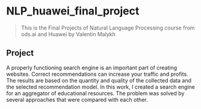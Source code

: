 # NLP_huawei_final_project
> This is the Final Projects of Natural Language Processing course from ods.ai and Huawei by Valentin Malykh

## Project
A properly functioning search engine is an important part of creating websites. Correct recommendations can increase your traffic and profits. The results are based on the quantity and quality of the collected data and the selected recommendation model. In this work, I created a search engine for an aggregator of educational resources. The problem was solved by several approaches that were compared with each other.
